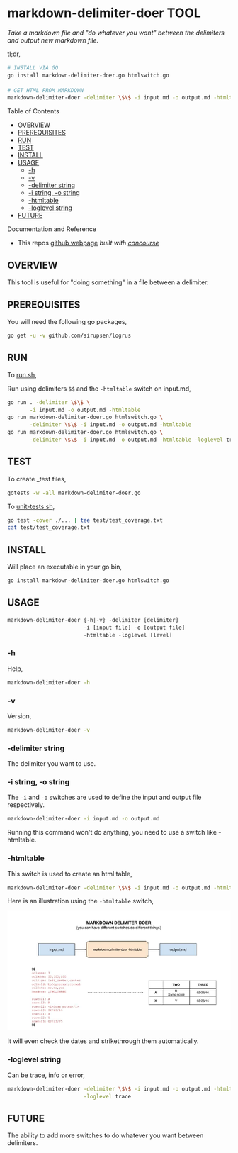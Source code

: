 # markdown-delimiter-doer TOOL

_Take a markdown file and "do whatever you want" between the delimiters
and output new markdown file._

tl;dr,

```bash
# INSTALL VIA GO
go install markdown-delimiter-doer.go htmlswitch.go

# GET HTML FROM MARKDOWN
markdown-delimiter-doer -delimiter \$\$ -i input.md -o output.md -htmltable
```

Table of Contents

* [OVERVIEW](https://github.com/JeffDeCola/my-go-tools/tree/master/markdown-tools/markdown-delimiter-doer#overview)
* [PREREQUISITES](https://github.com/JeffDeCola/my-go-tools/tree/master/markdown-tools/markdown-delimiter-doer#prerequisites)
* [RUN](https://github.com/JeffDeCola/my-go-tools/tree/master/markdown-tools/markdown-delimiter-doer#run)
* [TEST](https://github.com/JeffDeCola/my-go-tools/tree/master/markdown-tools/markdown-delimiter-doer#test)
* [INSTALL](https://github.com/JeffDeCola/my-go-tools/tree/master/markdown-tools/markdown-delimiter-doer#install)
* [USAGE](https://github.com/JeffDeCola/my-go-tools/tree/master/markdown-tools/markdown-delimiter-doer#usage)
  * [-h](https://github.com/JeffDeCola/my-go-tools/tree/master/markdown-tools/markdown-delimiter-doer#-h)
  * [-v](https://github.com/JeffDeCola/my-go-tools/tree/master/markdown-tools/markdown-delimiter-doer#-v)
  * [-delimiter string](https://github.com/JeffDeCola/my-go-tools/tree/master/markdown-tools/markdown-delimiter-doer#-delimiter-string)
  * [-i string, -o string](https://github.com/JeffDeCola/my-go-tools/tree/master/markdown-tools/markdown-delimiter-doer#-i-string--o-string)
  * [-htmltable](https://github.com/JeffDeCola/my-go-tools/tree/master/markdown-tools/markdown-delimiter-doer#-htmltable)
  * [-loglevel string](https://github.com/JeffDeCola/my-go-tools/tree/master/markdown-tools/markdown-delimiter-doer#-loglevel-string)
* [FUTURE](https://github.com/JeffDeCola/my-go-tools/tree/master/markdown-tools/markdown-delimiter-doer#future)

Documentation and Reference

* This repos
  [github webpage](https://jeffdecola.github.io/my-go-tools/)
  _built with
  [concourse](https://github.com/JeffDeCola/my-go-tools/blob/master/ci-README.md)_

## OVERVIEW

This tool is useful for "doing something" in a file between a delimiter.

## PREREQUISITES

You will need the following go packages,

```bash
go get -u -v github.com/sirupsen/logrus
```

## RUN

To
[run.sh](https://github.com/JeffDeCola/my-go-tools/blob/master/markdown-tools/markdown-delimiter-doer/run.sh),

Run using delimiters `$$` and the `-htmltable` switch on input.md,

```bash
go run . -delimiter \$\$ \
       -i input.md -o output.md -htmltable
go run markdown-delimiter-doer.go htmlswitch.go \
       -delimiter \$\$ -i input.md -o output.md -htmltable
go run markdown-delimiter-doer.go htmlswitch.go \
       -delimiter \$\$ -i input.md -o output.md -htmltable -loglevel trace
```

## TEST

To create _test files,

```bash
gotests -w -all markdown-delimiter-doer.go
```

To
[unit-tests.sh](https://github.com/JeffDeCola/my-go-tools/blob/master/markdown-tools/markdown-delimiter-doer/test/unit-tests.sh),

```bash
go test -cover ./... | tee test/test_coverage.txt
cat test/test_coverage.txt
```

## INSTALL

Will place an executable in your go bin,

```bash
go install markdown-delimiter-doer.go htmlswitch.go
```

## USAGE

```txt
markdown-delimiter-doer {-h|-v} -delimiter [delimiter]
                        -i [input file] -o [output file]
                        -htmltable -loglevel [level]
```

### -h

Help,

```bash
markdown-delimiter-doer -h
```

### -v

Version,

```bash
markdown-delimiter-doer -v
```

### -delimiter string

The delimiter you want to use.

### -i string, -o string

The `-i` and `-o` switches are used to define the input and output file respectively.

```bash
markdown-delimiter-doer -i input.md -o output.md
```

Running this command won't do anything, you need to use a switch like -htmltable.

### -htmltable

This switch is used to create an html table,

```bash
markdown-delimiter-doer -delimiter \$\$ -i input.md -o output.md -htmltable
```

Here is an illustration using the `-htmltable` switch,

![IMAGE - markdown-delimiter-doer - IMAGE](../../docs/pics/markdown-delimiter-doer.jpg)

It will even check the dates and strikethrough them automatically.

### -loglevel string

Can be trace, info or error,

```bash
markdown-delimiter-doer -delimiter \$\$ -i input.md -o output.md -htmltable \
                        -loglevel trace
```

## FUTURE

The ability to add more switches to do whatever you want between delimiters.
